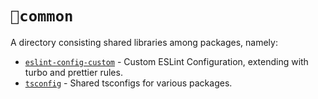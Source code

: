 # `📂common`

A directory consisting shared libraries among packages, namely:

- [`eslint-config-custom`](https://github.com/CompeyDev/create-guilded-bot/tree/main/common/eslint-config-custom) - Custom ESLint Configuration, extending with turbo and prettier rules.
- [`tsconfig`](https://github.com/CompeyDev/create-guilded-bot/tree/main/common/tsconfig) - Shared tsconfigs for various packages.
